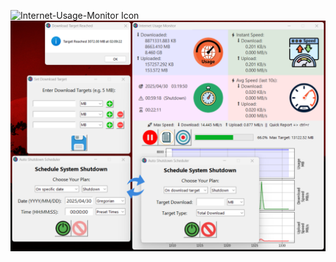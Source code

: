 ![Internet-Usage-Monitor Icon](images/Internet_Usage_Monitor.ico)
![Internet-Usage-Monitor Icon](Screenshot.png)
